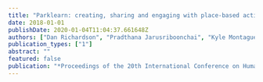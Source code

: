 ```yaml
---
title: "Parklearn: creating, sharing and engaging with place-based activities for seamless mobile learning"
date: 2018-01-01
publishDate: 2020-01-04T11:04:37.661648Z
authors: ["Dan Richardson", "Pradthana Jarusriboonchai", "Kyle Montague", "Ahmed Kharrufa"]
publication_types: ["1"]
abstract: ""
featured: false
publication: "*Proceedings of the 20th International Conference on Human-Computer Interaction with Mobile Devices and Services*"
---
```


